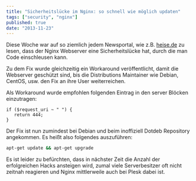 ```yaml
---
title: "Sicherheitslücke im Nginx: so schnell wie möglich updaten"
tags: ["security", "nginx"]
published: true
date: "2013-11-23"
---
```


Diese Woche war auf so ziemlich jedem Newsportal, wie z.B. [heise.de](http://www.heise.de/security/meldung/Leerzeichen-tricksen-Nginx-aus-2050731.html) zu lesen, dass der Nginx Webserver eine Sicherheitslücke hat, durch die man Code einschleusen kann.

Zu dem Fix wurde gleichzeitig ein Workaround veröffentlicht, damit die Webserver geschützt sind, bis die Distributions Maintainer wie Debian, CentOS, usw. den Fix an ihre User weiterreichen.

Als Workaround wurde empfohlen folgenden Eintrag in den server Blöcken einzutragen:

```
if ($request_uri ~ " ") {
   return 444;
} 
```

Der Fix ist nun zumindest bei Debian und beim inoffiziell Dotdeb Repository angekommen. Es heißt also folgendes auszuführen:

```bash
apt-get update && apt-get upgrade
```

Es ist leider zu befürchten, dass in nächster Zeit die Anzahl der erfolgreichen Hacks ansteigen wird, zumal viele Serverbesitzer oft nicht zeitnah reagieren und Nginx mittlerweile auch bei Plesk dabei ist.

